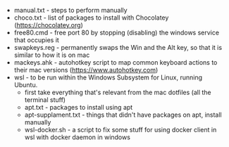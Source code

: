 - manual.txt - steps to perform manually
- choco.txt - list of packages to install with Chocolatey (https://chocolatey.org)
- free80.cmd - free port 80 by stopping (disabling) the windows service that occupies it
- swapkeys.reg - permanently swaps the Win and the Alt key, so that it is similar to how it is on mac
- mackeys.ahk - autohotkey script to map common keyboard actions to their mac versions (https://www.autohotkey.com)
- wsl - to be run within the Windows Subsystem for Linux, running Ubuntu.
  - first take everything that's relevant from the mac dotfiles (all the terminal stuff)
  - apt.txt - packages to install using apt
  - apt-supplament.txt - things that didn't have packages on apt, install manually
  - wsl-docker.sh - a script to fix some stuff for using docker client in wsl with docker daemon in windows